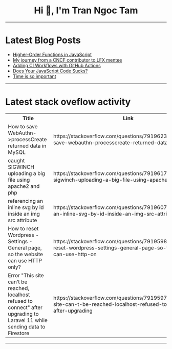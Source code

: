 <h1 align="center">Hi 👋, I'm Tran Ngoc Tam</h1>

---

# Latest Blog Posts 
<!-- BLOG-POST-LIST:START -->
- [Higher-Order Functions in JavaScript](https://dev.to/sudhanshu_developer/higher-order-functions-in-javascript-cp9)
- [My journey from a CNCF contributor to LFX mentee](https://dev.to/1shubham7/my-journey-from-a-cncf-contributor-to-lfx-mentee-4mhj)
- [Adding CI Workflows with GitHub Actions](https://dev.to/arilloid/adding-ci-workflows-with-github-actions-d26)
- [Does Your JavaScript Code Sucks?](https://dev.to/grenishrai/does-your-javascript-code-sucks-519j)
- [Time is so important](https://dev.to/gabrieltoma/time-is-so-important-30la)
<!-- BLOG-POST-LIST:END -->

---

# Latest stack oveflow activity
<table>
  <tr><th>Title</th><th>Link</th></tr>
  <!-- STACKOVERFLOW:START --><tr><td>How to save WebAuthn-&gt;processCreate returned data in MySQL</td><td>https://stackoverflow.com/questions/79196237/how-to-save-webauthn-processcreate-returned-data-in-mysql</td></tr><tr><td>caught SIGWINCH uploading a big file using apache2 and php</td><td>https://stackoverflow.com/questions/79196176/caught-sigwinch-uploading-a-big-file-using-apache2-and-php</td></tr><tr><td>referencing an inline svg by id inside an img src attribute</td><td>https://stackoverflow.com/questions/79196072/referencing-an-inline-svg-by-id-inside-an-img-src-attribute</td></tr><tr><td>How to reset Wordpress - Settings - General page, so the website can use HTTP only?</td><td>https://stackoverflow.com/questions/79195981/how-to-reset-wordpress-settings-general-page-so-the-website-can-use-http-on</td></tr><tr><td>Error &quot;This site can’t be reached, localhost refused to connect&quot; after upgrading to Laravel 11 while sending data to Firestore</td><td>https://stackoverflow.com/questions/79195971/error-this-site-can-t-be-reached-localhost-refused-to-connect-after-upgrading</td></tr><!-- STACKOVERFLOW:END -->
</table>

---


